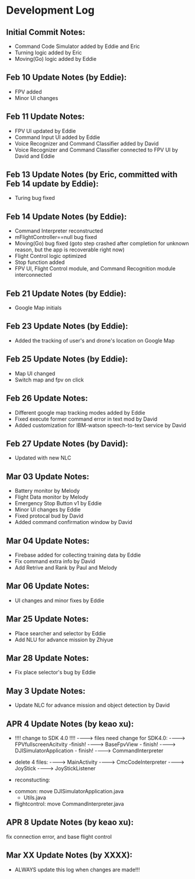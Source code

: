# Development Log

## Initial Commit Notes:
- Command Code Simulator added by Eddie and Eric
- Turning logic added by Eric
- Moving(Go) logic added by Eddie 

## Feb 10 Update Notes (by Eddie):
- FPV added
- Minor UI changes

## Feb 11 Update Notes:
- FPV UI updated by Eddie
- Command Input UI added by Eddie
- Voice Recognizer and Command Classifier added by David
- Voice Recognizer and Command Classifier connected to FPV UI by David and Eddie

## Feb 13 Update Notes (by Eric, committed with Feb 14 update by Eddie):
- Turing bug fixed

## Feb 14 Update Notes (by Eddie):
- Command Interpreter reconstructed
- mFlightController==null bug fixed
- Moving(Go) bug fixed (goto step crashed after completion for unknown reason, but the app is recoverable right now)
- Flight Control logic optimized
- Stop function added
- FPV UI, Flight Control module, and Command Recognition module interconnected

## Feb 21 Update Notes (by Eddie):
- Google Map initials

## Feb 23 Update Notes (by Eddie):
- Added the tracking of user's and drone's location on Google Map

## Feb 25 Update Notes (by Eddie):
- Map UI changed
- Switch map and fpv on click

## Feb 26 Update Notes:
- Different google map tracking modes added by Eddie
- Fixed execute former command error in text mod by David
- Added customization for IBM-watson speech-to-text service by David

## Feb 27 Update Notes (by David):
- Updated with new NLC

## Mar 03 Update Notes:
- Battery monitor by Melody
- Flight Data monitor by Melody
- Emergency Stop Button v1 by Eddie
- Minor UI changes by Eddie
- Fixed protocal bud by David
- Added command confirmation window by David

## Mar 04 Update Notes:
- Firebase added for collecting training data by Eddie
- Fix command extra info by David
- Add Retrive and Rank by Paul and Melody

## Mar 06 Update Notes:
- UI changes and minor fixes by Eddie

## Mar 25 Update Notes:
- Place searcher and selector by Eddie
- Add NLU for advance mission by Zhiyue

## Mar 28 Update Notes:
- Fix place selector's bug by Eddie

## May 3 Update Notes:
- Update NLC for advance mission and object detection by David

## APR 4 Update Notes (by keao xu):
- !!!! change to SDK 4.0 !!!!
----> files need change for SDK4.0:
----> FPVfullscreenAcitvity -finish!
----> BaseFpvView - finish!
----> DJISimulatorApplication - finish!
----> CommandInterpreter

- delete 4 files:
----> MainActivity
----> CmcCodeInterpreter
----> JoyStick
----> JoyStickListener

- reconstucting:
+ common:
	move DJISimulatorApplication.java
	+ Utils.java
+ flightcontrol:
	move CommandInterpreter.java

## APR 8 Update Notes (by keao xu):
fix connection error, and base flight control

## Mar XX Update Notes (by XXXX):
- ALWAYS update this log when changes are made!!!
